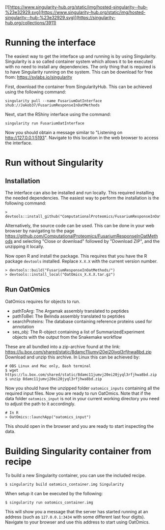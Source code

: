 [![https://www.singularity-hub.org/static/img/hosted-singularity--hub-%23e32929.svg](https://www.singularity-hub.org/static/img/hosted-singularity--hub-%23e32929.svg)](https://singularity-hub.org/collections/3911)

# Running the interface

The easiest way to get the interface up and running is by using Singularity. Singularity is a so called container system which allows it to be executed with no need to install any dependencies. The only thing that is required is to have Singularity running on the system. This can be download for free from: https://sylabs.io/singularity

First, download the container from SingularityHub. This can be achieved using the following command:

```
singularity pull --name FusariumOatInterface shub://Jakob37/FusariumResponseInOatMethods
```

Next, start the RShiny interface using the command:

```
singularity run FusariumOatInterface 
```

Now you should obtain a message similar to "Listening on http://127.0.0.1:5193". Navigate to this location in the web browser to access the interface.

# Run without Singularity

## Installation

The interface can also be installed and run locally. This required installing the needed dependencies. The easiest way to perform the installation is the following command:

```{r}
> devtools::install_github("ComputationalProteomics/FusariumResponseInOatMethods")
```

Alternatively, the source code can be used. This can be done in your web browser by navigating to the page https://github.com/ComputationalProteomics/FusariumResponseInOatMethods and selecting "Close or download" followed by "Download ZIP", and the unzipping it locally.

Now open R and install the package. This requires that you have the R package `devtools` installed. Replace `X.X.X` with the current version number.

```{r}
> devtools::build("FusariumResponseInOatMethods/")
> devtools::install_local("OatOmics_X.X.X.tar.gz")
```

## Run OatOmics

OatOmics requires for objects to run.

* pathToArg: The Argamak assembly translated to peptides
* pathToBel: The Belinda assembly translated to peptides
* searchProteins: The database containing reference proteins used for annotation
* ses_obj: The R-object containing a list of SummarizedExperiment objects with the output from the Snakemake workflow

These are all bundled into a zip-archive found at the link: https://lu.box.com/shared/static/8damc11jumvj20ei20jyql3rfjhwa8bd.zip
Download and unzip this archive. In Linux this can be achieved by:

```{r}
# OBS Linux and Mac only, Bash terminal
$ wget https://lu.box.com/shared/static/8damc11jumvj20ei20jyql3rfjhwa8bd.zip
$ unzip 8damc11jumvj20ei20jyql3rfjhwa8bd.zip
```

Now you should have the unzipped folder `oatomics_inputs` containing all the required input files. Now you are ready to run OatOmics. Note that if the data folder `oatomics_input` is not in your current working directory you need to adjust the path to it accordingly.

```{r}
# In R
> OatOmics::launchApp("oatomics_input")
```

This should open in the browser and you are ready to start inspecting the data.

# Building Singularity container from recipe

To build a new Singularity container, you can use the included recipe.

```
$ singularity build oatomics_container.img Singularity
```

When setup it can be executed by the following:

```
$ singularity run oatomics_container.img
```

This will show you a message that the server has started running at an address (such as `127.0.0.1:3434` with some different last four digits). Navigate to your browser and use this address to start using OatOmics.
